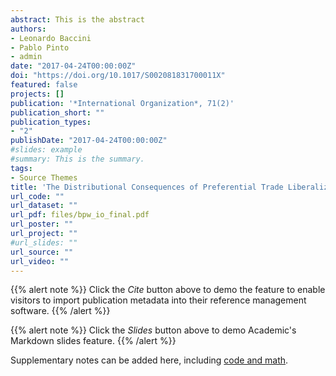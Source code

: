 ```yaml
---
abstract: This is the abstract
authors:
- Leonardo Baccini
- Pablo Pinto
- admin
date: "2017-04-24T00:00:00Z"
doi: "https://doi.org/10.1017/S002081831700011X"
featured: false
projects: []
publication: '*International Organization*, 71(2)'
publication_short: ""
publication_types:
- "2"
publishDate: "2017-04-24T00:00:00Z"
#slides: example
#summary: This is the summary.
tags:
- Source Themes
title: 'The Distributional Consequences of Preferential Trade Liberalization: Firm-level Evidence'
url_code: ""
url_dataset: ""
url_pdf: files/bpw_io_final.pdf
url_poster: ""
url_project: ""
#url_slides: ""
url_source: ""
url_video: ""
---
```


{{% alert note %}}
Click the *Cite* button above to demo the feature to enable visitors to import publication metadata into their reference management software.
{{% /alert %}}

{{% alert note %}}
Click the *Slides* button above to demo Academic's Markdown slides feature.
{{% /alert %}}

Supplementary notes can be added here, including [code and math](https://sourcethemes.com/academic/docs/writing-markdown-latex/).
